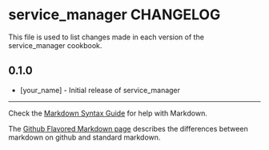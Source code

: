 service_manager CHANGELOG
====================

This file is used to list changes made in each version of the service_manager cookbook.

0.1.0
-----
- [your_name] - Initial release of service_manager

- - -
Check the [Markdown Syntax Guide](http://daringfireball.net/projects/markdown/syntax) for help with Markdown.

The [Github Flavored Markdown page](http://github.github.com/github-flavored-markdown/) describes the differences between markdown on github and standard markdown.
